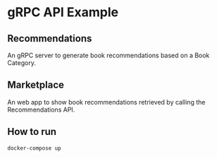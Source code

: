 # gRPC API Example

## Recommendations

An gRPC server to generate book recommendations based on a Book Category.

## Marketplace

An web app to show book recommendations retrieved by calling the Recommendations
API.

## How to run

```shell
docker-compose up
```